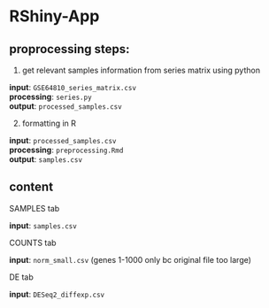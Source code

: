 # RShiny-App

## proprocessing steps: 

1. get relevant samples information from series matrix using python

  **input**: `GSE64810_series_matrix.csv`\
  **processing**: `series.py`\
  **output**: `processed_samples.csv`
  
2. formatting in R

  **input**: `processed_samples.csv`\
  **processing**: `preprocessing.Rmd`\
  **output**: `samples.csv`

## content
SAMPLES tab

  **input**: `samples.csv`
  
COUNTS tab

  **input**: `norm_small.csv` (genes 1-1000 only bc original file too large)

DE tab

  **input**: `DESeq2_diffexp.csv`
  
  